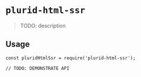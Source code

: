 # `plurid-html-ssr`

> TODO: description

## Usage

```
const pluridHtmlSsr = require('plurid-html-ssr');

// TODO: DEMONSTRATE API
```

